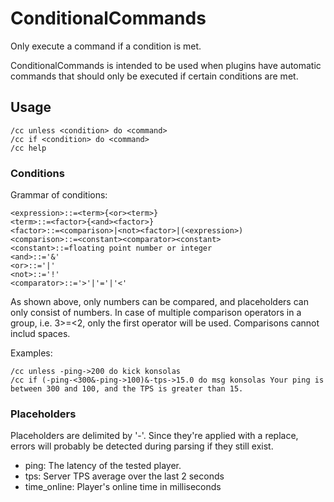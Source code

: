 # ConditionalCommands
Only execute a command if a condition is met.

ConditionalCommands is intended to be used when plugins have automatic commands that should only be executed if certain conditions are met.

## Usage
```
/cc unless <condition> do <command>
/cc if <condition> do <command>
/cc help
```

### Conditions
Grammar of conditions:
```
<expression>::=<term>{<or><term>}
<term>::=<factor>{<and><factor>}
<factor>::=<comparison>|<not><factor>|(<expression>)
<comparison>::=<constant><comparator><constant>
<constant>::=floating point number or integer
<and>::='&'
<or>::='|'
<not>::='!'
<comparator>::='>'|'='|'<'
```
As shown above, only numbers can be compared, and placeholders can only consist of numbers. In case of multiple comparison operators in a group, i.e. 3>=<2, only the first operator will be used. Comparisons cannot includ spaces.

Examples:
```
/cc unless -ping->200 do kick konsolas
/cc if (-ping-<300&-ping->100)&-tps->15.0 do msg konsolas Your ping is between 300 and 100, and the TPS is greater than 15.
```

### Placeholders
Placeholders are delimited by '-'. Since they're applied with a replace, errors will probably be detected during parsing if they still exist.

 - ping: The latency of the tested player.
 - tps: Server TPS average over the last 2 seconds
 - time_online: Player's online time in milliseconds